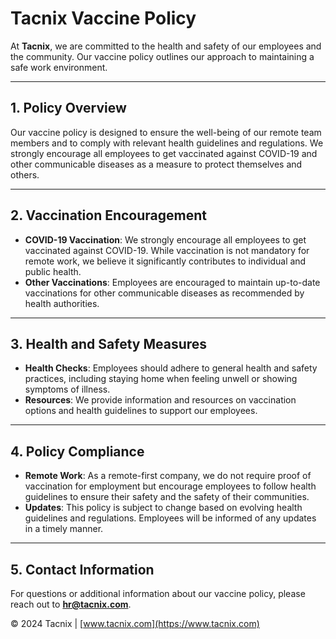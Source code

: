 # Tacnix Vaccine Policy

At **Tacnix**, we are committed to the health and safety of our employees and the community. Our vaccine policy outlines our approach to maintaining a safe work environment.

---

## 1. **Policy Overview**

Our vaccine policy is designed to ensure the well-being of our remote team members and to comply with relevant health guidelines and regulations. We strongly encourage all employees to get vaccinated against COVID-19 and other communicable diseases as a measure to protect themselves and others.

---

## 2. **Vaccination Encouragement**

- **COVID-19 Vaccination**: We strongly encourage all employees to get vaccinated against COVID-19. While vaccination is not mandatory for remote work, we believe it significantly contributes to individual and public health.
- **Other Vaccinations**: Employees are encouraged to maintain up-to-date vaccinations for other communicable diseases as recommended by health authorities.

---

## 3. **Health and Safety Measures**

- **Health Checks**: Employees should adhere to general health and safety practices, including staying home when feeling unwell or showing symptoms of illness.
- **Resources**: We provide information and resources on vaccination options and health guidelines to support our employees.

---

## 4. **Policy Compliance**

- **Remote Work**: As a remote-first company, we do not require proof of vaccination for employment but encourage employees to follow health guidelines to ensure their safety and the safety of their communities.
- **Updates**: This policy is subject to change based on evolving health guidelines and regulations. Employees will be informed of any updates in a timely manner.

---

## 5. **Contact Information**

For questions or additional information about our vaccine policy, please reach out to **hr@tacnix.com**.

&copy; 2024 Tacnix | [www.tacnix.com](https://www.tacnix.com)
